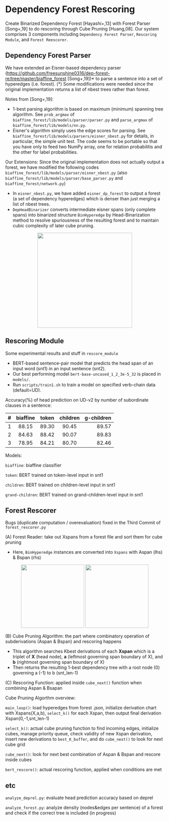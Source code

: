 # Dependency Forest Rescoring
Create Binarized Dependency Forest [Hayashi+,13] with Forest Parser [Song+,19] to do rescoring through Cube Pruning [Huang,08].
Our system comprises 3 components including `Dependency Forest Parser`, `Rescoring Module`, and `Forest Reescorer`.

## Dependency Forest Parser
We have extended an Eisner-based dependency parser (https://github.com/freesunshine0316/dep-forest-re/tree/master/biaffine_forest [Song+,19])* to parse a sentence into a set of hyperedges (i.e. forest).
(*) Some modifications were needed since the original implementation returns a list of nbest trees rather than forest.

Notes from [Song+,19]:
* 1-best parsing algorithm is based on maximum (minimum) spanning tree
  algorithm. See `prob_argmax` of `biaffine_forest/lib/models/parser/parser.py` and
  `parse_argmax` of `biaffine_forest/lib/models/nn.py`.
* Eisner's algorithm simply uses the edge scores for parsing. See
  `biaffine_forest/lib/models/parsers/eisner_nbest.py` for details, in particular, the simple
  unit test. The code seems to be portable so that you have only to feed two
  NumPy array, one for relation probabilitis and the other for label
  probabilities. 

Our Extensions:
Since the original implementation does not actually output a forest, we have modified the following codes `biaffine_forest/lib/models/parser/eisner_nbest.py` (also `biaffine_forest/lib/models/parser/base_parser.py` and `biaffine_forest/network.py`)

* In `eisner_nbest.py`, we have added `eisner_dp_forest` to output a forest (a set of dependency hyperedges) which is denser than just merging a list of nbest trees.
* `DepHeadBinarizer` converts intermediate eisner spans (only complete spans) into binarized structure `BinHyperedge` by Head-Binarization method to resolve spuriousness of the resulting forest and to maintain cubic complexity of later cube pruning.

<p align="center">
<img src="https://github.com/yama-yuki/dep-forest-complex/assets/43964651/961a3bc6-a505-4be3-a024-b480f67d0908" height="300px" />
</p>

## Rescoring Module
Some experimental results and stuff in `rescore_module`
* BERT-based sentence-pair model that predicts the head span of an input word (snt1) in an input sentence (snt2).
* Our best performing model `bert-base-uncased_1_2_3e-5_32` is placed in `models/`.
* Run `scripts/train1.sh` to train a model on specified verb-chain data (default=UD).

Accuracy(%) of head prediction on UD-v2 by number of subordinate clauses in a sentence:

| # | biaffine | token | children | g-children |
|:---|:---:|:---:|:---:|---:|
| 1 | 88.15 | 89.30 | 90.45 | 89.57 |
| 2 | 84.63 | 88.42 | 90.07 | 89.83 |
| 3 | 78.95 | 84.21 | 80.70 | 82.46 |

Models:

`biaffine`: biaffine classifier

`token`: BERT trained on token-level input in snt1

`children`: BERT trained on children-level input in snt1

`grand-children`: BERT trained on grand-children-level input in snt1

## Forest Rescorer
Bugs (duplicate computation / overevaluation) fixed in the Third Commit of `forest_rescorer.py`

(A) Forest Reader: take out Xspans from a forest file and sort them for cube pruning
* Here, `BinHyperedge` instances are converted into `Xspans` with Aspan (lhs) & Bspan (rhs)
<p align="center">
<img src="https://github.com/yama-yuki/dep-forest-complex/assets/43964651/0a19ca5c-f17c-4934-bd9a-983577c14b5b" height="200px" />
<img src="https://github.com/yama-yuki/dep-forest-complex/assets/43964651/df6f479e-cd49-4f90-bed9-97e5aa6d774c" height="200px" />
</p>

(B) Cube Pruning Algorithm: the part where combinatory operation of subderivations (Aspan & Bspan) and rescoring happens

* This algorithm searches Kbest derivations of each **Xspan** which is a triplet of **X** (head node), **a** (leftmost governing span boundary of X), and **b** (rightmost governing span boundary of X)
* Then returns the resulting 1-best dependency tree with a root node (0) governing a (-1) to b (snt_len-1)

(C) Rescoring Function: applied inside `cube_next()` function when combining Aspan & Bsapan

Cube Pruning Algorthm overview:

`main_loop()`: load hyperedges from forest .json, initialize derivation chart with Xspans(X,a,b), `select_k()` for each Xspan, then output final derivation Xspan(0,-1,snt_len-1)

`select_k()`: actual cube pruning function to find incoming edges, initialize cubes, manage priority queue, check validity of new Xspan derivation, insert new derivations to `best_K_buffer`, and do `cube_next()` to look for next cube grid

`cube_next()`: look for next best combination of Aspan & Bspan and rescore inside cubes

`bert_rescore()`: actual rescoring function, applied when conditions are met

## etc
`analyze_deprel.py`: evaluate head prediction accuracy based on deprel

`analyze_forest.py`: analyze density (nodes&edges per sentence) of a forest and check if the correct tree is included (in progress)




